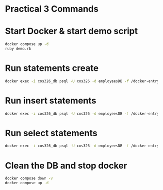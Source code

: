 # Practical 3 Commands

# Start Docker & start demo script
```bash
docker compose up -d
ruby demo.rb 
```

# Run statements create 
```bash
docker exec -i cos326_db psql -U cos326 -d employeesDB -f /docker-entrypoint-initdb.d/CreateStatements.sql
```
# Run insert statements
```bash
docker exec -i cos326_db psql -U cos326 -d employeesDB -f /docker-entrypoint-initdb.d/InsertQueries.sql
```

# Run select statements
```bash
docker exec -i cos326_db psql -U cos326 -d employeesDB -f /docker-entrypoint-initdb.d/SelectQueries.sql
```

# Clean the DB and stop docker
```bash
docker compose down -v
docker compose up -d
```
